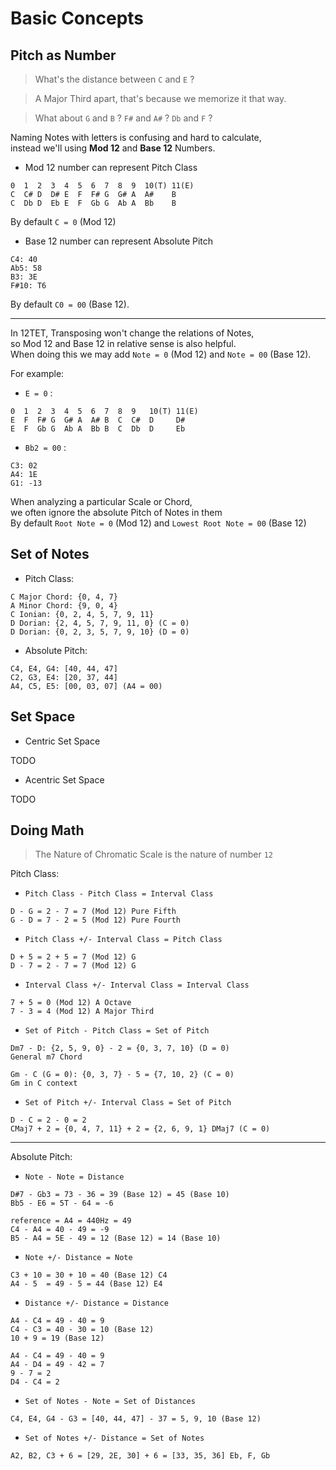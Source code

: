 # Basic Concepts

## Pitch as Number

> What's the distance between `C` and `E` ?   

> A Major Third apart, that's because we memorize it that way.

> What about `G` and `B` ? `F#` and `A#` ? `Db` and `F` ?

Naming Notes with letters is confusing and hard to calculate,  
instead we'll using **Mod 12** and **Base 12** Numbers.

- Mod 12 number can represent Pitch Class

~~~
0  1  2  3  4  5  6  7  8  9  10(T) 11(E)  
C  C# D  D# E  F  F# G  G# A  A#    B
C  Db D  Eb E  F  Gb G  Ab A  Bb    B
~~~

By default `C = 0` (Mod 12)

- Base 12 number can represent Absolute Pitch

~~~
C4: 40
Ab5: 58
B3: 3E
F#10: T6
~~~

By default `C0 = 00` (Base 12).  

---

In 12TET, Transposing won't change the relations of Notes,    
so Mod 12 and Base 12 in relative sense is also helpful.  
When doing this we may add `Note = 0` (Mod 12) and `Note = 00` (Base 12). 

For example:

- `E = 0` :

~~~
0  1  2  3  4  5  6  7  8  9   10(T) 11(E)  
E  F  F# G  G# A  A# B  C  C#  D     D# 
E  F  Gb G  Ab A  Bb B  C  Db  D     Eb 
~~~

- `Bb2 = 00` :

~~~
C3: 02
A4: 1E
G1: -13
~~~

When analyzing a particular Scale or Chord,  
we often ignore the absolute Pitch of Notes in them  
By default `Root Note = 0` (Mod 12) and `Lowest Root Note = 00` (Base 12)

## Set of Notes

- Pitch Class:

~~~
C Major Chord: {0, 4, 7}
A Minor Chord: {9, 0, 4}
C Ionian: {0, 2, 4, 5, 7, 9, 11}
D Dorian: {2, 4, 5, 7, 9, 11, 0} (C = 0)
D Dorian: {0, 2, 3, 5, 7, 9, 10} (D = 0)
~~~

- Absolute Pitch:

~~~
C4, E4, G4: [40, 44, 47]
C2, G3, E4: [20, 37, 44]
A4, C5, E5: [00, 03, 07] (A4 = 00)
~~~

## Set Space

- Centric Set Space

TODO

- Acentric Set Space

TODO

## Doing Math 

> The Nature of Chromatic Scale is the nature of number `12`

Pitch Class:

- `Pitch Class - Pitch Class = Interval Class`

~~~
D - G = 2 - 7 = 7 (Mod 12) Pure Fifth
G - D = 7 - 2 = 5 (Mod 12) Pure Fourth
~~~

- `Pitch Class +/- Interval Class = Pitch Class`

~~~
D + 5 = 2 + 5 = 7 (Mod 12) G
D - 7 = 2 - 7 = 7 (Mod 12) G
~~~

- `Interval Class +/- Interval Class = Interval Class`

~~~
7 + 5 = 0 (Mod 12) A Octave
7 - 3 = 4 (Mod 12) A Major Third
~~~

- `Set of Pitch - Pitch Class = Set of Pitch`

~~~
Dm7 - D: {2, 5, 9, 0} - 2 = {0, 3, 7, 10} (D = 0) 
General m7 Chord 

Gm - C (G = 0): {0, 3, 7} - 5 = {7, 10, 2} (C = 0)
Gm in C context
~~~

- `Set of Pitch +/- Interval Class = Set of Pitch`

~~~
D - C = 2 - 0 = 2
CMaj7 + 2 = {0, 4, 7, 11} + 2 = {2, 6, 9, 1} DMaj7 (C = 0)
~~~

---

Absolute Pitch:

- `Note - Note = Distance`

~~~
D#7 - Gb3 = 73 - 36 = 39 (Base 12) = 45 (Base 10)
Bb5 - E6 = 5T - 64 = -6

reference = A4 = 440Hz = 49
C4 - A4 = 40 - 49 = -9
B5 - A4 = 5E - 49 = 12 (Base 12) = 14 (Base 10)
~~~

- `Note +/- Distance = Note`

~~~
C3 + 10 = 30 + 10 = 40 (Base 12) C4
A4 - 5  = 49 - 5 = 44 (Base 12) E4
~~~

- `Distance +/- Distance = Distance`

~~~
A4 - C4 = 49 - 40 = 9
C4 - C3 = 40 - 30 = 10 (Base 12)
10 + 9 = 19 (Base 12)

A4 - C4 = 49 - 40 = 9
A4 - D4 = 49 - 42 = 7
9 - 7 = 2
D4 - C4 = 2
~~~

- `Set of Notes - Note = Set of Distances`

~~~
C4, E4, G4 - G3 = [40, 44, 47] - 37 = 5, 9, 10 (Base 12)
~~~

- `Set of Notes +/- Distance = Set of Notes`

~~~
A2, B2, C3 + 6 = [29, 2E, 30] + 6 = [33, 35, 36] Eb, F, Gb
~~~